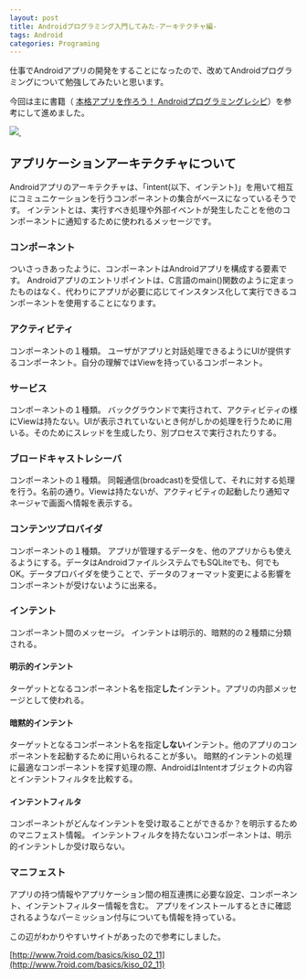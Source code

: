 ```yaml
---
layout: post
title: Androidプログラミング入門してみた-アーキテクチャ編-
tags: Android
categories: Programing
---
```

仕事でAndroidアプリの開発をすることになったので、改めてAndroidプログラミングについて勉強してみたいと思います。

今回は主に書籍（ [本格アプリを作ろう！ Androidプログラミングレシピ](http://www.amazon.co.jp/gp/product/4844331272/ref=as_li_ss_il?ie=UTF8&tag=modalsoul-22&linkCode=as2&camp=247&creative=7399&creativeASIN=4844331272)）を参考にして進めました。

<a href="http://www.amazon.co.jp/gp/product/4844331272/ref=as_li_ss_il?ie=UTF8&tag=modalsoul-22&linkCode=as2&camp=247&creative=7399&creativeASIN=4844331272">
<img border="0" src="http://ws.assoc-amazon.jp/widgets/q?_encoding=UTF8&Format=_SL160_&ASIN=4844331272&MarketPlace=JP&ID=AsinImage&WS=1&tag=modalsoul-22&ServiceVersion=20070822" >
</a>
<img src="http://www.assoc-amazon.jp/e/ir?t=modalsoul-22&l=as2&o=9&a=4844331272" width="1" height="1" border="0" alt="" style="border:none !important; margin:0px !important;" />

## アプリケーションアーキテクチャについて
Androidアプリのアーキテクチャは、「intent(以下、インテント)」を用いて相互にコミュニケーションを行うコンポーネントの集合がベースになっているそうです。
インテントとは、実行すべき処理や外部イベントが発生したことを他のコンポーネントに通知するために使われるメッセージです。

### コンポーネント
ついさっきあったように、コンポーネントはAndroidアプリを構成する要素です。
Androidアプリのエントリポイントは、C言語のmain()関数のように定まったものはなく、代わりにアプリが必要に応じてインスタンス化して実行できるコンポーネントを使用することになります。


### アクティビティ
コンポーネントの１種類。
ユーザがアプリと対話処理できるようにUIが提供するコンポーネント。自分の理解ではViewを持っているコンポーネント。


### サービス
コンポーネントの１種類。
バックグラウンドで実行されて、アクティビティの様にViewは持たない。UIが表示されていないとき何がしかの処理を行うために用いる。そのためにスレッドを生成したり、別プロセスで実行されたりする。


### ブロードキャストレシーバ
コンポーネントの１種類。
同報通信(broadcast)を受信して、それに対する処理を行う。名前の通り。Viewは持たないが、アクティビティの起動したり通知マネージャで画面へ情報を表示する。


### コンテンツプロバイダ
コンポーネントの１種類。
アプリが管理するデータを、他のアプリからも使えるようにする。データはAndroidファイルシステムでもSQLiteでも、何でもOK。データプロバイダを使うことで、データのフォーマット変更による影響をコンポーネントが受けないように出来る。


### インテント
コンポーネント間のメッセージ。
インテントは明示的、暗黙的の２種類に分類される。


#### 明示的インテント
ターゲットとなるコンポーネント名を指定<strong>した</strong>インテント。アプリの内部メッセージとして使われる。


#### 暗黙的インテント
ターゲットとなるコンポーネント名を指定<strong>しない</strong>インテント。他のアプリのコンポーネントを起動するために用いられることが多い。
暗黙的インテントの処理に最適なコンポーネントを探す処理の際、AndroidはIntentオブジェクトの内容とインテントフィルタを比較する。


#### インテントフィルタ
コンポーネントがどんなインテントを受け取ることができるか？を明示するためのマニフェスト情報。
インテントフィルタを持たないコンポーネントは、明示的インテントしか受け取らない。


### マニフェスト
アプリの持つ情報やアプリケーション間の相互連携に必要な設定、コンポーネント、インテントフィルター情報を含む。
アプリをインストールするときに確認されるようなパーミッション付与についても情報を持っている。

この辺がわかりやすいサイトがあったので参考にしました。

[http://www.7roid.com/basics/kiso_02_11](http://www.7roid.com/basics/kiso_02_11)



